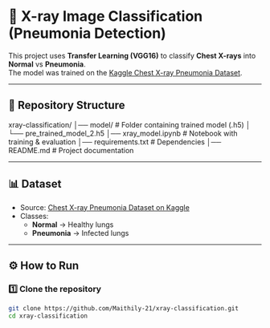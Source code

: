 # 🩻 X-ray Image Classification (Pneumonia Detection)

This project uses **Transfer Learning (VGG16)** to classify **Chest X-rays** into **Normal** vs **Pneumonia**.  
The model was trained on the [Kaggle Chest X-ray Pneumonia Dataset](https://www.kaggle.com/datasets/paultimothymooney/chest-xray-pneumonia).  

---

## 📂 Repository Structure
xray-classification/
│── model/ # Folder containing trained model (.h5)
│ └── pre_trained_model_2.h5
│── xray_model.ipynb # Notebook with training & evaluation
│── requirements.txt # Dependencies
│── README.md # Project documentation

---

## 📊 Dataset
- Source: [Chest X-ray Pneumonia Dataset on Kaggle](https://www.kaggle.com/datasets/paultimothymooney/chest-xray-pneumonia)  
- Classes:  
  - **Normal** → Healthy lungs  
  - **Pneumonia** → Infected lungs  

---

## ⚙️ How to Run

### 1️⃣ Clone the repository
```bash
git clone https://github.com/Maithily-21/xray-classification.git
cd xray-classification
